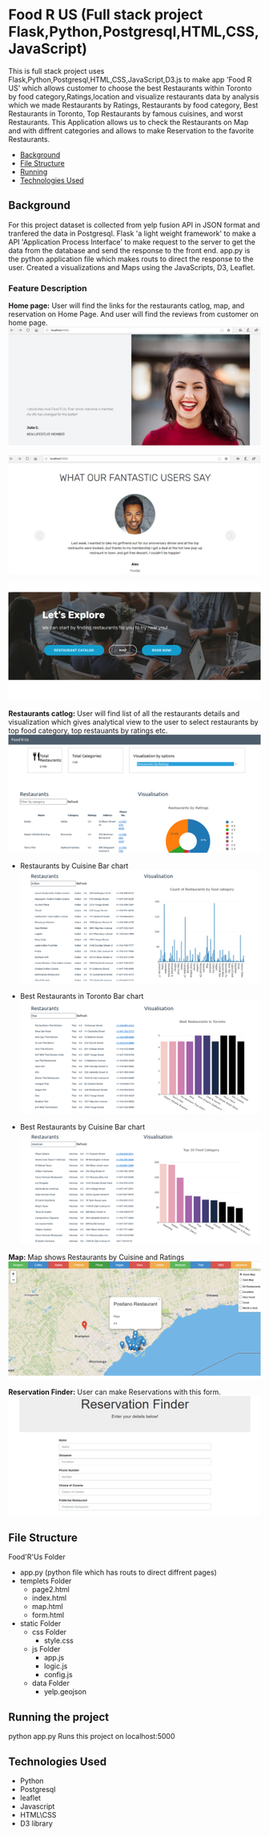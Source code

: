 # Food R US (Full stack project Flask,Python,Postgresql,HTML,CSS,JavaScript)

This is full stack project uses Flask,Python,Postgresql,HTML,CSS,JavaScript,D3.js to make app 'Food R US' which allows customer to choose the best Restaurants within Toronto by food category,Ratings,location and
 visualize restaurants data by analysis which we made Restaurants by Ratings, Restaurants by food category, Best Restaurants in Toronto, Top Restaurants by famous cuisines, and worst Restaurants.
This Application allows us to check the Restaurants on Map and with diffrent categories and allows to make Reservation to the favorite Restaurants.


* [Background](#background)
* [File Structure](#file)
* [Running](#run)
* [Technologies Used](#technologies)

##  <a name="background"></a>Background
 For this project dataset is collected from yelp fusion API in JSON format and tranfered the data in Postgresql. Flask 'a light weight framework' to make a API 'Application Process Interface'
to make request to the server to get the data from the database and send the response to the front end. app.py is the python application file which makes routs to direct the response to the user.
Created a visualizations and Maps using the JavaScripts, D3, Leaflet. 

### Feature Description

**Home page:** User will find the links for the restaurants catlog, map, and reservation on Home Page. And user will find the reviews from customer on home page.
  ![Home1](https://github.com/PunamSonawane/Food-R-Us/blob/master/img/home1.PNG)
  <br>

  ![Home2](/img/home2.PNG)
  <br>

  ![Home3](/img/home.PNG)
  <br>

**Restaurants catlog:** User will find list of all the restaurants details and visualization which gives analytical view to the user to select restaurants by top food category, top restauants by ratings etc.
  ![Restaurants catlog](/img/resto_catlog.PNG)
  <br>

* Restaurants by Cuisine Bar chart
  ![Restaurants catlog](/img/v1.PNG)
  <br>

* Best Restaurants in Toronto Bar chart
  ![Restaurants catlog](/img/v2.PNG)
  <br>

* Best Restaurants by Cuisine Bar chart
  ![Restaurants catlog](/img/v3.PNG)
  <br>

**Map:** Map shows Restaurants by Cuisine and Ratings
  ![Map](/img/map.PNG)
  <br>

**Reservation Finder:** User can make Reservations with this form.
  ![Reservation](/img/rsv.PNG)
  <br>


## <a name="file"></a>File Structure

Food'R'Us Folder
* app.py (python file which has routs to direct diffrent pages)
* templets Folder
	* page2.html
	* index.html
	* map.html
	* form.html
* static Folder
	* css Folder
		* style.css
	* js Folder
		* app.js
		* logic.js
		* config.js
	* data Folder
		* yelp.geojson


##  <a name="Run"></a>Running the project
python app.py Runs this project on localhost:5000

##  <a name="technologies"></a>Technologies Used

* Python
* Postgresql
* leaflet
* Javascript 
* HTML\CSS
* D3 library
